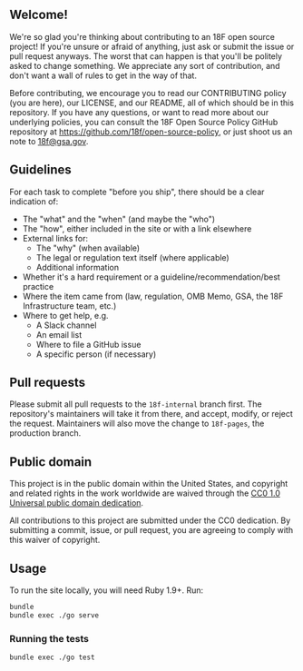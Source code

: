 ## Welcome!

We're so glad you're thinking about contributing to an 18F open source project! If you're unsure or afraid of anything, just ask or submit the issue or pull request anyways. The worst that can happen is that you'll be politely asked to change something. We appreciate any sort of contribution, and don't want a wall of rules to get in the way of that.

Before contributing, we encourage you to read our CONTRIBUTING policy (you are here), our LICENSE, and our README, all of which should be in this repository. If you have any questions, or want to read more about our underlying policies, you can consult the 18F Open Source Policy GitHub repository at https://github.com/18f/open-source-policy, or just shoot us an note to [18f@gsa.gov](mailto:18f@gsa.gov).

## Guidelines

For each task to complete "before you ship", there should be a clear indication of:

* The "what" and the "when" (and maybe the "who")
* The "how", either included in the site or with a link elsewhere
* External links for:
    * The "why" (when available)
    * The legal or regulation text itself (where applicable)
    * Additional information
* Whether it's a hard requirement or a guideline/recommendation/best practice
* Where the item came from (law, regulation, OMB Memo, GSA, the 18F Infrastructure team, etc.)
* Where to get help, e.g.
    * A Slack channel
    * An email list
    * Where to file a GitHub issue
    * A specific person (if necessary)

## Pull requests

Please submit all pull requests to the `18f-internal` branch first. The repository's maintainers will take it from there, and accept, modify, or reject the request. Maintainers will also move the change to `18f-pages`, the production branch.

## Public domain

This project is in the public domain within the United States, and
copyright and related rights in the work worldwide are waived through
the [CC0 1.0 Universal public domain dedication](https://creativecommons.org/publicdomain/zero/1.0/).

All contributions to this project are submitted under the CC0
dedication. By submitting a commit, issue, or pull request, you are agreeing to comply
with this waiver of copyright.

## Usage

To run the site locally, you will need Ruby 1.9+. Run:

```bash
bundle
bundle exec ./go serve
```

### Running the tests

```bash
bundle exec ./go test
```
